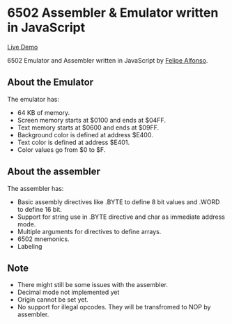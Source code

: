 # 6502 Assembler & Emulator written in JavaScript

[Live Demo](http://damnbrain.com/dev/6502)

6502 Emulator and Assembler written in JavaScript 
by [Felipe Alfonso](http://twitter.com/pixelstab).

About the Emulator
-------------------
The emulator has:
- 64 KB of memory.
- Screen memory starts at $0100 and ends at $04FF.
- Text memory starts at $0600 and ends at $09FF.
- Background color is defined at address $E400.
- Text color is defined at address $E401.
- Color values go from $0 to $F.

About the assembler
-------------------
The assembler has:
- Basic assembly directives like .BYTE to define 8 bit values and .WORD to define 16 bit.
- Support for string use in .BYTE directive and char as immediate address mode.
- Multiple arguments for directives to define arrays.
- 6502 mnemonics.
- Labeling

Note
----
- There might still be some issues with the assembler.
- Decimal mode not implemented yet
- Origin cannot be set yet.
- No support for illegal opcodes. They will be transfromed to NOP by assembler.
